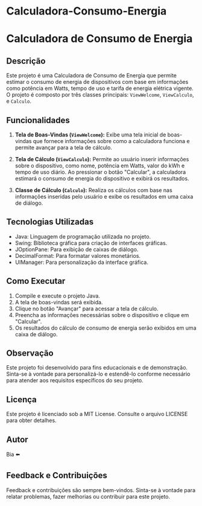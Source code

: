 # Calculadora-Consumo-Energia
 # Calculadora de Consumo de Energia

## Descrição

Este projeto é uma Calculadora de Consumo de Energia que permite estimar o consumo de energia de dispositivos com base em informações como potência em Watts, tempo de uso e tarifa de energia elétrica vigente. O projeto é composto por três classes principais: `ViewWelcome`, `ViewCalculo`, e `Calculo`.

## Funcionalidades

1. **Tela de Boas-Vindas (`ViewWelcome`):** Exibe uma tela inicial de boas-vindas que fornece informações sobre como a calculadora funciona e permite avançar para a tela de cálculo.

2. **Tela de Cálculo (`ViewCalculo`):** Permite ao usuário inserir informações sobre o dispositivo, como nome, potência em Watts, valor do kWh e tempo de uso diário. Ao pressionar o botão "Calcular", a calculadora estimará o consumo de energia do dispositivo e exibirá os resultados.

3. **Classe de Cálculo (`Calculo`):** Realiza os cálculos com base nas informações inseridas pelo usuário e exibe os resultados em uma caixa de diálogo.

## Tecnologias Utilizadas

- Java: Linguagem de programação utilizada no projeto.
- Swing: Biblioteca gráfica para criação de interfaces gráficas.
- JOptionPane: Para exibição de caixas de diálogo.
- DecimalFormat: Para formatar valores monetários.
- UIManager: Para personalização da interface gráfica.

## Como Executar

1. Compile e execute o projeto Java.
2. A tela de boas-vindas será exibida.
3. Clique no botão "Avançar" para acessar a tela de cálculo.
4. Preencha as informações necessárias sobre o dispositivo e clique em "Calcular".
5. Os resultados do cálculo de consumo de energia serão exibidos em uma caixa de diálogo.

## Observação

Este projeto foi desenvolvido para fins educacionais e de demonstração. Sinta-se à vontade para personalizá-lo e estendê-lo conforme necessário para atender aos requisitos específicos do seu projeto.

## Licença

Este projeto é licenciado sob a MIT License. Consulte o arquivo LICENSE para obter detalhes.

## Autor

Bia ⬅️

## Feedback e Contribuições

Feedback e contribuições são sempre bem-vindos. Sinta-se à vontade para relatar problemas, fazer melhorias ou contribuir para este projeto.

